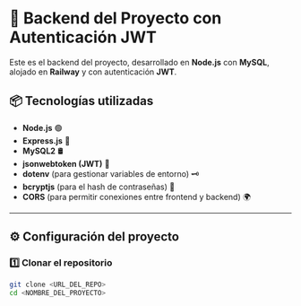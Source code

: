 # 🚀 Backend del Proyecto con Autenticación JWT

Este es el backend del proyecto, desarrollado en **Node.js** con **MySQL**, alojado en **Railway** y con autenticación **JWT**.

## 📦 Tecnologías utilizadas

- **Node.js** 🟢
- **Express.js** 🚀
- **MySQL2** 🛢️
- **jsonwebtoken (JWT)** 🔐
- **dotenv** (para gestionar variables de entorno) 🗝️
- **bcryptjs** (para el hash de contraseñas) 🔑
- **CORS** (para permitir conexiones entre frontend y backend) 🌍

---

## ⚙️ Configuración del proyecto

### 1️⃣ **Clonar el repositorio**
```sh
git clone <URL_DEL_REPO>
cd <NOMBRE_DEL_PROYECTO>
